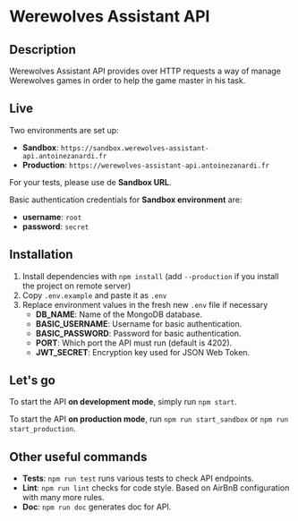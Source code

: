 # Werewolves Assistant API

## Description
Werewolves Assistant API provides over HTTP requests a way of manage Werewolves games in order to help the game master in his task.

## Live
Two environments are set up:
* **Sandbox**: `https://sandbox.werewolves-assistant-api.antoinezanardi.fr`
* **Production**: `https://werewolves-assistant-api.antoinezanardi.fr`

For your tests, please use de **Sandbox URL**.

Basic authentication credentials for **Sandbox environment** are:
* **username**: `root`
* **password**: `secret`

## Installation
1. Install dependencies with `npm install` (add `--production` if you install the project on remote server)
2. Copy `.env.example` and paste it as `.env`
3. Replace environment values in the fresh new `.env` file if necessary
    * **DB_NAME**: Name of the MongoDB database.
    * **BASIC_USERNAME**: Username for basic authentication.
    * **BASIC_PASSWORD**: Password for basic authentication.
    * **PORT**: Which port the API must run (default is 4202).
    * **JWT_SECRET**: Encryption key used for JSON Web Token.

## Let's go
To start the API **on development mode**, simply run `npm start`.

To start the API **on production mode**, run `npm run start_sandbox` or `npm run start_production`.

## Other useful commands
- **Tests**: `npm run test` runs various tests to check API endpoints.
- **Lint**: `npm run lint` checks for code style. Based on AirBnB configuration with many more rules.
- **Doc**: `npm run doc` generates doc for API.
